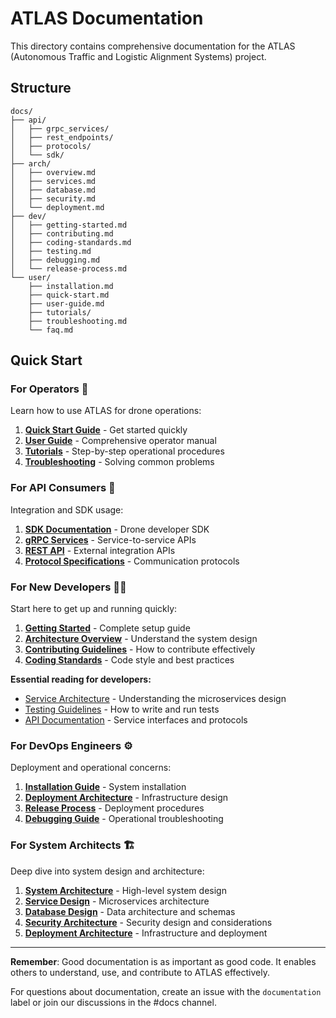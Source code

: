 # ATLAS Documentation

This directory contains comprehensive documentation for the ATLAS (Autonomous Traffic and Logistic Alignment Systems) project.

## Structure

```
docs/
├── api/                    
│   ├── grpc_services/      
│   ├── rest_endpoints/    
│   ├── protocols/        
│   └── sdk/             
├── arch/                  
│   ├── overview.md     
│   ├── services.md     
│   ├── database.md     
│   ├── security.md     
│   └── deployment.md   
├── dev/                   
│   ├── getting-started.md 
│   ├── contributing.md   
│   ├── coding-standards.md 
│   ├── testing.md        
│   ├── debugging.md      
│   └── release-process.md 
└── user/                  
    ├── installation.md   
    ├── quick-start.md    
    ├── user-guide.md     
    ├── tutorials/        
    ├── troubleshooting.md 
    └── faq.md           
```

## Quick Start
### **For Operators** 🚁
Learn how to use ATLAS for drone operations:

1. **[Quick Start Guide](user/quick-start.md)** - Get started quickly
2. **[User Guide](user/user-guide.md)** - Comprehensive operator manual
3. **[Tutorials](user/tutorials/)** - Step-by-step operational procedures
4. **[Troubleshooting](user/troubleshooting.md)** - Solving common problems

### **For API Consumers** 📡
Integration and SDK usage:

1. **[SDK Documentation](api/sdk/)** - Drone developer SDK
2. **[gRPC Services](api/grpc_services/)** - Service-to-service APIs
3. **[REST API](api/rest_endpoints/)** - External integration APIs
4. **[Protocol Specifications](api/protocols/)** - Communication protocols

### **For New Developers** 👨‍💻
Start here to get up and running quickly:

1. **[Getting Started](dev/getting-started.md)** - Complete setup guide
2. **[Architecture Overview](arch/overview.md)** - Understand the system design
3. **[Contributing Guidelines](dev/contributing.md)** - How to contribute effectively
4. **[Coding Standards](dev/coding-standards.md)** - Code style and best practices

**Essential reading for developers:**
- [Service Architecture](arch/services.md) - Understanding the microservices design
- [Testing Guidelines](dev/testing.md) - How to write and run tests
- [API Documentation](api/) - Service interfaces and protocols


### **For DevOps Engineers** ⚙️
Deployment and operational concerns:

1. **[Installation Guide](user/installation.md)** - System installation
2. **[Deployment Architecture](arch/deployment.md)** - Infrastructure design
3. **[Release Process](dev/release-process.md)** - Deployment procedures
4. **[Debugging Guide](dev/debugging.md)** - Operational troubleshooting

### **For System Architects** 🏗️
Deep dive into system design and architecture:

1. **[System Architecture](arch/overview.md)** - High-level system design
2. **[Service Design](arch/services.md)** - Microservices architecture
3. **[Database Design](arch/database.md)** - Data architecture and schemas
4. **[Security Architecture](arch/security.md)** - Security design and considerations
5. **[Deployment Architecture](arch/deployment.md)** - Infrastructure and deployment

---

**Remember**: Good documentation is as important as good code. It enables others to understand, use, and contribute to ATLAS effectively.

For questions about documentation, create an issue with the `documentation` label or join our discussions in the #docs channel.
